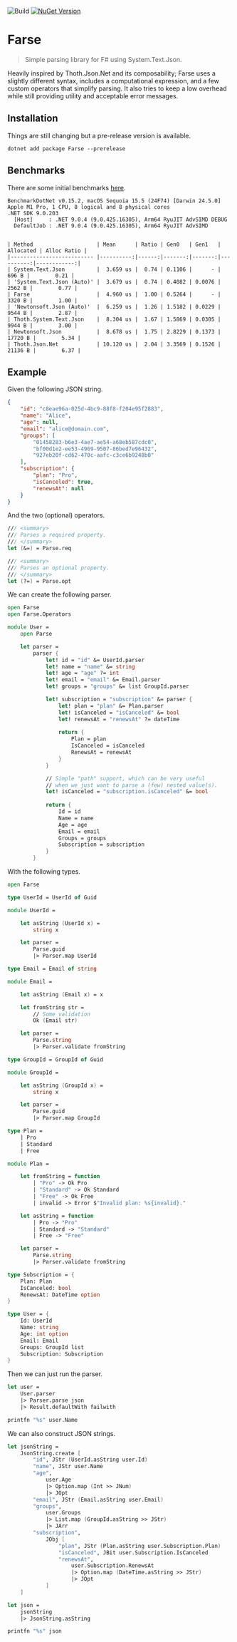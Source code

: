 ![Build](https://github.com/tommililja/Farse/actions/workflows/dotnet.yml/badge.svg)
[![NuGet Version](https://img.shields.io/nuget/v/Farse.svg)](https://www.nuget.org/packages/Farse)

# Farse

>Simple parsing library for F# using System.Text.Json.

Heavily inspired by Thoth.Json.Net and its composability; Farse uses a slightly different syntax, includes a computational expression, and a few custom operators that simplify parsing. It also tries to keep a low overhead while still providing utility and acceptable error messages.

## Installation

Things are still changing but a pre-release version is available.

```shell
dotnet add package Farse --prerelease
```

## Benchmarks

There are some initial benchmarks [here](https://github.com/tommililja/Farse/blob/main/src/Farse.Benchmarks/Benchmarks.fs).

```shell
BenchmarkDotNet v0.15.2, macOS Sequoia 15.5 (24F74) [Darwin 24.5.0]
Apple M1 Pro, 1 CPU, 8 logical and 8 physical cores
.NET SDK 9.0.203
  [Host]     : .NET 9.0.4 (9.0.425.16305), Arm64 RyuJIT AdvSIMD DEBUG
  DefaultJob : .NET 9.0.4 (9.0.425.16305), Arm64 RyuJIT AdvSIMD


| Method                    | Mean      | Ratio | Gen0   | Gen1   | Allocated | Alloc Ratio |
|-------------------------- |----------:|------:|-------:|-------:|----------:|------------:|
| System.Text.Json          |  3.659 us |  0.74 | 0.1106 |      - |     696 B |        0.21 |
| 'System.Text.Json (Auto)' |  3.679 us |  0.74 | 0.4082 | 0.0076 |    2562 B |        0.77 |
| Farse                     |  4.960 us |  1.00 | 0.5264 |      - |    3320 B |        1.00 |
| 'Newtonsoft.Json (Auto)'  |  6.259 us |  1.26 | 1.5182 | 0.0229 |    9544 B |        2.87 |
| Thoth.System.Text.Json    |  8.304 us |  1.67 | 1.5869 | 0.0305 |    9944 B |        3.00 |
| Newtonsoft.Json           |  8.678 us |  1.75 | 2.8229 | 0.1373 |   17720 B |        5.34 |
| Thoth.Json.Net            | 10.120 us |  2.04 | 3.3569 | 0.1526 |   21136 B |        6.37 |
```

## Example

Given the following JSON string.

```json
{
    "id": "c8eae96a-025d-4bc9-88f8-f204e95f2883",
    "name": "Alice",
    "age": null,
    "email": "alice@domain.com",
    "groups": [
        "01458283-b6e3-4ae7-ae54-a68eb587cdc0",
        "bf00d1e2-ee53-4969-9507-86bed7e96432",
        "927eb20f-cd62-470c-aafc-c3ce6b9248b0"
    ],
    "subscription": {
        "plan": "Pro",
        "isCanceled": true,
        "renewsAt": null
    }
}
```

And the two (optional) operators.

```fsharp
/// <summary>
/// Parses a required property.
/// </summary>
let (&=) = Parse.req

/// <summary>
/// Parses an optional property.
/// </summary>
let (?=) = Parse.opt
```

We can create the following parser.

```fsharp
open Farse
open Farse.Operators

module User =
    open Parse

    let parser =
        parser {
            let! id = "id" &= UserId.parser
            let! name = "name" &= string
            let! age = "age" ?= int
            let! email = "email" &= Email.parser
            let! groups = "groups" &= list GroupId.parser

            let! subscription = "subscription" &= parser {
                let! plan = "plan" &= Plan.parser
                let! isCanceled = "isCanceled" &= bool
                let! renewsAt = "renewsAt" ?= dateTime
    
                return {
                    Plan = plan
                    IsCanceled = isCanceled
                    RenewsAt = renewsAt
                }
            }

            // Simple "path" support, which can be very useful
            // when we just want to parse a (few) nested value(s).
            let! isCanceled = "subscription.isCanceled" &= bool
      
            return {
                Id = id
                Name = name
                Age = age
                Email = email
                Groups = groups
                Subscription = subscription
            }
        }
```

With the following types.

```fsharp
open Farse

type UserId = UserId of Guid

module UserId =

    let asString (UserId x) =
        string x

    let parser =
        Parse.guid
        |> Parser.map UserId

type Email = Email of string

module Email =

    let asString (Email x) = x

    let fromString str =
        // Some validation
        Ok (Email str)

    let parser =
        Parse.string
        |> Parser.validate fromString

type GroupId = GroupId of Guid

module GroupId =

    let asString (GroupId x) =
        string x

    let parser =
        Parse.guid
        |> Parser.map GroupId

type Plan =
    | Pro
    | Standard
    | Free

module Plan =

    let fromString = function
        | "Pro" -> Ok Pro
        | "Standard" -> Ok Standard
        | "Free" -> Ok Free
        | invalid -> Error $"Invalid plan: %s{invalid}."

    let asString = function
        | Pro -> "Pro"
        | Standard -> "Standard"
        | Free -> "Free"

    let parser =
        Parse.string
        |> Parser.validate fromString

type Subscription = {
    Plan: Plan
    IsCanceled: bool
    RenewsAt: DateTime option
}

type User = {
    Id: UserId
    Name: string
    Age: int option
    Email: Email
    Groups: GroupId list
    Subscription: Subscription
}
```

Then we can just run the parser.

```fsharp
let user =
    User.parser
    |> Parser.parse json
    |> Result.defaultWith failwith

printfn "%s" user.Name
```

We can also construct JSON strings.

```fsharp
let jsonString =
    JsonString.create [
        "id", JStr (UserId.asString user.Id)
        "name", JStr user.Name
        "age",
            user.Age
            |> Option.map (Int >> JNum)
            |> JOpt
        "email", JStr (Email.asString user.Email)
        "groups",
            user.Groups
            |> List.map (GroupId.asString >> JStr)
            |> JArr
        "subscription",
            JObj [
                "plan", JStr (Plan.asString user.Subscription.Plan)
                "isCanceled", JBit user.Subscription.IsCanceled
                "renewsAt",
                    user.Subscription.RenewsAt
                    |> Option.map (DateTime.asString >> JStr)
                    |> JOpt
            ]
    ]

let json =
    jsonString
    |> JsonString.asString

printfn "%s" json
```
